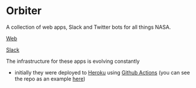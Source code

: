 # Orbiter

A collection of web apps, Slack and Twitter bots for all things NASA.

[Web](./web)

[Slack](./slack)

The infrastructure for these apps is evolving constantly

* initially they were deployed to [Heroku](https://www.heroku.com) using [Github Actions](https://github.com/admanaut/orbiter/actions) (you can see the repo as an example [here](https://github.com/admanaut/orbiter/tree/144ec7544461ee08fff94f37d637f6d43ac7e405))
